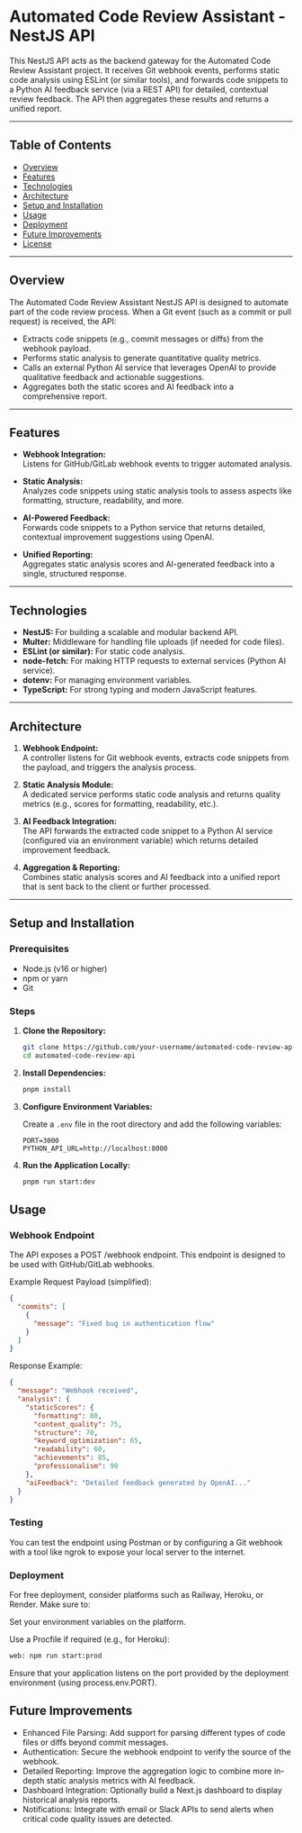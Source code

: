 # Automated Code Review Assistant - NestJS API

This NestJS API acts as the backend gateway for the Automated Code Review Assistant project. It receives Git webhook events, performs static code analysis using ESLint (or similar tools), and forwards code snippets to a Python AI feedback service (via a REST API) for detailed, contextual review feedback. The API then aggregates these results and returns a unified report.

---

## Table of Contents

- [Overview](#overview)
- [Features](#features)
- [Technologies](#technologies)
- [Architecture](#architecture)
- [Setup and Installation](#setup-and-installation)
- [Usage](#usage)
- [Deployment](#deployment)
- [Future Improvements](#future-improvements)
- [License](#license)

---

## Overview

The Automated Code Review Assistant NestJS API is designed to automate part of the code review process. When a Git event (such as a commit or pull request) is received, the API:

- Extracts code snippets (e.g., commit messages or diffs) from the webhook payload.
- Performs static analysis to generate quantitative quality metrics.
- Calls an external Python AI service that leverages OpenAI to provide qualitative feedback and actionable suggestions.
- Aggregates both the static scores and AI feedback into a comprehensive report.

---

## Features

- **Webhook Integration:**  
  Listens for GitHub/GitLab webhook events to trigger automated analysis.
  
- **Static Analysis:**  
  Analyzes code snippets using static analysis tools to assess aspects like formatting, structure, readability, and more.

- **AI-Powered Feedback:**  
  Forwards code snippets to a Python service that returns detailed, contextual improvement suggestions using OpenAI.

- **Unified Reporting:**  
  Aggregates static analysis scores and AI-generated feedback into a single, structured response.

---

## Technologies

- **NestJS:** For building a scalable and modular backend API.
- **Multer:** Middleware for handling file uploads (if needed for code files).
- **ESLint (or similar):** For static code analysis.
- **node-fetch:** For making HTTP requests to external services (Python AI service).
- **dotenv:** For managing environment variables.
- **TypeScript:** For strong typing and modern JavaScript features.

---

## Architecture

1. **Webhook Endpoint:**  
   A controller listens for Git webhook events, extracts code snippets from the payload, and triggers the analysis process.

2. **Static Analysis Module:**  
   A dedicated service performs static code analysis and returns quality metrics (e.g., scores for formatting, readability, etc.).

3. **AI Feedback Integration:**  
   The API forwards the extracted code snippet to a Python AI service (configured via an environment variable) which returns detailed improvement feedback.

4. **Aggregation & Reporting:**  
   Combines static analysis scores and AI feedback into a unified report that is sent back to the client or further processed.

---

## Setup and Installation

### Prerequisites

- Node.js (v16 or higher)
- npm or yarn
- Git

### Steps

1. **Clone the Repository:**

   ```bash
   git clone https://github.com/your-username/automated-code-review-api.git
   cd automated-code-review-api
   ```

2. **Install Dependencies:**

   ```bash
   pnpm install
   ```

3. **Configure Environment Variables:**

   Create a `.env` file in the root directory and add the following variables:

   ```
   PORT=3000
   PYTHON_API_URL=http://localhost:8000
   ```

4. **Run the Application Locally:**

   ```bash
   pnpm run start:dev
   ```

## Usage

### Webhook Endpoint

The API exposes a POST /webhook endpoint. This endpoint is designed to be used with GitHub/GitLab webhooks.

Example Request Payload (simplified):

```json
{
  "commits": [
    {
      "message": "Fixed bug in authentication flow"
    }
  ]
}
```

Response Example:

```json
{
  "message": "Webhook received",
  "analysis": {
    "staticScores": {
      "formatting": 80,
      "content_quality": 75,
      "structure": 70,
      "keyword_optimization": 65,
      "readability": 60,
      "achievements": 85,
      "professionalism": 90
    },
    "aiFeedback": "Detailed feedback generated by OpenAI..."
  }
}
```

### Testing

You can test the endpoint using Postman or by configuring a Git webhook with a tool like ngrok to expose your local server to the internet.

### Deployment

For free deployment, consider platforms such as Railway, Heroku, or Render. Make sure to:

Set your environment variables on the platform.

Use a Procfile if required (e.g., for Heroku):
```bash
web: npm run start:prod
```

Ensure that your application listens on the port provided by the deployment environment (using process.env.PORT).

## Future Improvements

- Enhanced File Parsing:
  Add support for parsing different types of code files or diffs beyond commit messages.
- Authentication:
  Secure the webhook endpoint to verify the source of the webhook.
- Detailed Reporting:
  Improve the aggregation logic to combine more in-depth static analysis metrics with AI feedback.
- Dashboard Integration:
  Optionally build a Next.js dashboard to display historical analysis reports.
- Notifications:
  Integrate with email or Slack APIs to send alerts when critical code quality issues are detected.
